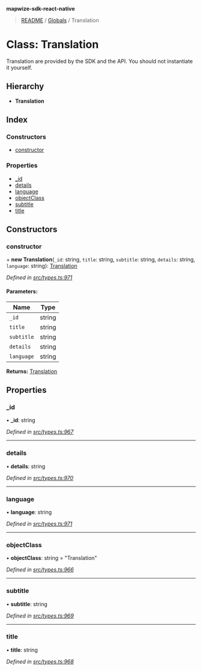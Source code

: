 **mapwize-sdk-react-native**

> [README](../README.md) / [Globals](../globals.md) / Translation

# Class: Translation

Translation are provided by the SDK and the API.
You should not instantiate it yourself.

## Hierarchy

* **Translation**

## Index

### Constructors

* [constructor](translation.md#constructor)

### Properties

* [\_id](translation.md#_id)
* [details](translation.md#details)
* [language](translation.md#language)
* [objectClass](translation.md#objectclass)
* [subtitle](translation.md#subtitle)
* [title](translation.md#title)

## Constructors

### constructor

\+ **new Translation**(`_id`: string, `title`: string, `subtitle`: string, `details`: string, `language`: string): [Translation](translation.md)

*Defined in [src/types.ts:971](https://github.com/Mapwize/mapwize-sdk-react-native/blob/18c4e52/src/types.ts#L971)*

#### Parameters:

Name | Type |
------ | ------ |
`_id` | string |
`title` | string |
`subtitle` | string |
`details` | string |
`language` | string |

**Returns:** [Translation](translation.md)

## Properties

### \_id

•  **\_id**: string

*Defined in [src/types.ts:967](https://github.com/Mapwize/mapwize-sdk-react-native/blob/18c4e52/src/types.ts#L967)*

___

### details

•  **details**: string

*Defined in [src/types.ts:970](https://github.com/Mapwize/mapwize-sdk-react-native/blob/18c4e52/src/types.ts#L970)*

___

### language

•  **language**: string

*Defined in [src/types.ts:971](https://github.com/Mapwize/mapwize-sdk-react-native/blob/18c4e52/src/types.ts#L971)*

___

### objectClass

•  **objectClass**: string = "Translation"

*Defined in [src/types.ts:966](https://github.com/Mapwize/mapwize-sdk-react-native/blob/18c4e52/src/types.ts#L966)*

___

### subtitle

•  **subtitle**: string

*Defined in [src/types.ts:969](https://github.com/Mapwize/mapwize-sdk-react-native/blob/18c4e52/src/types.ts#L969)*

___

### title

•  **title**: string

*Defined in [src/types.ts:968](https://github.com/Mapwize/mapwize-sdk-react-native/blob/18c4e52/src/types.ts#L968)*
